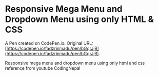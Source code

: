 # Responsive Mega Menu and Dropdown Menu using only HTML & CSS

A Pen created on CodePen.io. Original URL: [https://codepen.io/fadzrinmadu/pen/bGqrJjB](https://codepen.io/fadzrinmadu/pen/bGqrJjB).

Responsive mega menu and dropdown menu using only html and css reference from youtube CodingNepal